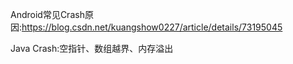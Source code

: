 Android常见Crash原因:https://blog.csdn.net/kuangshow0227/article/details/73195045


Java Crash:空指针、数组越界、内存溢出
